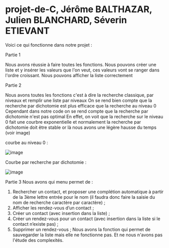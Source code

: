 # projet-de-C, Jérôme BALTHAZAR, Julien BLANCHARD, Séverin ETIEVANT

Voici ce qui fonctionne dans notre projet : 

  Partie 1
  
  Nous avons réussie à faire toutes les fonctions.
  Nous pouvons créer une liste et y insérer les valeurs que l'on veut, ces valeurs vont se ranger dans l'ordre croissant.
  Nous pouvons afficher la liste correctement

  Partie 2 
  
  Nous avons toutes les fonctions c'est à dire la recherche classique, par niveaux et remplir une liste par niveaux
  On se rend bien compte que la recherche par dichotomie est plus efficace que la recherche au niveau 0
  Cependant dans notre code on se rend compte que la recherche par dichotomie n'est pas optimal
  En effet, on voit que la recherche sur le niveau 0 fait une courbre exponentielle et normalement la recherche par dichotomie doit être stable or là nous avons une légère hausse du temps (voir image)

courbe au niveau 0 :

![image](https://github.com/MrMisteer/projet-de-C/assets/129770157/db41d01d-22b7-45ef-955e-61e3a9311b1f)

Courbe par recherche par dichotomie :

![image](https://github.com/MrMisteer/projet-de-C/assets/129770157/323580d4-5c14-4ce5-83ab-4b771eaf3519)

  Partie 3
  Nous avons qui menu permet de :
1. Rechercher un contact, et proposer une complétion automatique à partir de la 3ème lettre entrée
pour le nom (il faudra donc faire la saisie du nom de recherche caractère par caractère) ;
2. Afficher les rendez-vous d’un contact ;
3. Créer un contact (avec insertion dans la liste) ;
4. Créer un rendez-vous pour un contact (avec insertion dans la liste si le contact n’existe pas) ;
5. Supprimer un rendez-vous ;
   Nous avons la fonction qui permet de sauvegarder la liste mais elle ne fonctionne pas.
   Et ne nous n'avons pas l'étude des complexités.

  
